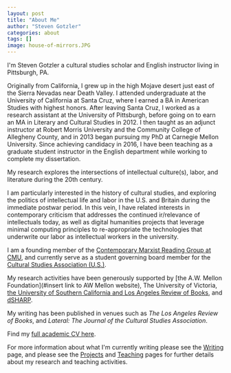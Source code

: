 ```yaml
---
layout: post
title: "About Me"
author: "Steven Gotzler"
categories: about
tags: []
image: house-of-mirrors.JPG
---
```

I'm Steven Gotzler a cultural studies scholar and English instructor living in Pittsburgh, PA.

Originally from California, I grew up in the high Mojave desert just east of the Sierra Nevadas near Death Valley. I attended undergraduate at the University of California at Santa Cruz, where I earned a BA in American Studies with highest honors. After leaving Santa Cruz, I worked as a research assistant at the University of Pittsburgh, before going on to earn an MA in Literary and Cultural Studies in 2012. I then taught as an adjunct instructor at Robert Morris University and the Community College of Allegheny County, and in 2013 began pursuing my PhD at Carnegie Mellon University. Since achieving candidacy in 2016, I have been teaching as a graduate student instructor in the English department while working to complete my dissertation.  

My research explores the intersections of intellectual culture(s), labor, and literature during the 20th century.

I am particularly interested in the history of cultural studies, and exploring the politics of intellectual life and labor in the U.S. and Britain during the immediate postwar period. In this vein, I have related interests in contemporary criticism that addresses the continued ir/relevance of intellectuals today, as well as digital humanities projects that leverage minimal computing principles to re-appropriate the technologies that underwrite our labor as intellectual workers in the university. 

I am a founding member of the [Contemporary Marxist Reading Group at CMU](https://cmrg-cmu.org/), and currently serve as a student governing board member for the [Cultural Studies Association (U.S.)](https://culturalstudiesassociation.org).

My research activities have been generously supported by [the A.W. Mellon Foundation](#insert link to AW Mellon website), The University of Victoria, [the University of Southern California and Los Angeles Review of Books](https://thepublishingworkshop.com/), and [dSHARP](http://dsharp.library.cmu.edu/).

My writing has been published in venues such as *The Los Angeles Review of Books*, and *Lateral: The Journal of the Cultural Studies Association*. 

Find my [full academic CV here](#insert_file). 

For more information about what I'm currently writing please see the [Writing](#insert_link) page, and please see the [Projects](#insert_link) and [Teaching](#insert_link) pages for further details about my research and teaching activities.
